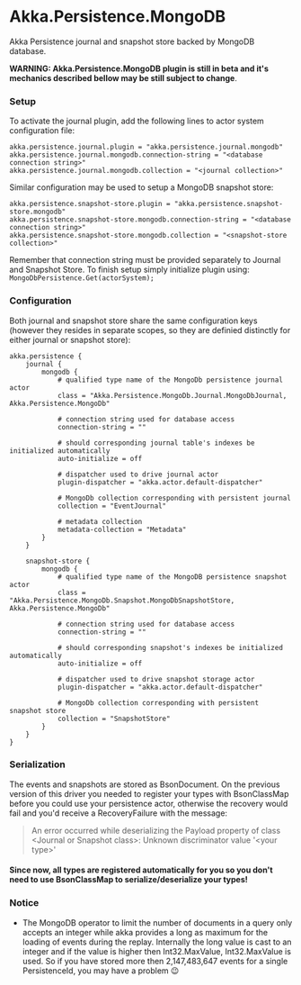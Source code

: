 ﻿# Akka.Persistence.MongoDB

Akka Persistence journal and snapshot store backed by MongoDB database.

**WARNING: Akka.Persistence.MongoDB plugin is still in beta and it's mechanics described bellow may be still subject to change**.

### Setup

To activate the journal plugin, add the following lines to actor system configuration file:

```
akka.persistence.journal.plugin = "akka.persistence.journal.mongodb"
akka.persistence.journal.mongodb.connection-string = "<database connection string>"
akka.persistence.journal.mongodb.collection = "<journal collection>"
```

Similar configuration may be used to setup a MongoDB snapshot store:

```
akka.persistence.snapshot-store.plugin = "akka.persistence.snapshot-store.mongodb"
akka.persistence.snapshot-store.mongodb.connection-string = "<database connection string>"
akka.persistence.snapshot-store.mongodb.collection = "<snapshot-store collection>"
```

Remember that connection string must be provided separately to Journal and Snapshot Store. To finish setup simply initialize plugin using: `MongoDbPersistence.Get(actorSystem);`

### Configuration

Both journal and snapshot store share the same configuration keys (however they resides in separate scopes, so they are definied distinctly for either journal or snapshot store):

```hocon
akka.persistence {
	journal {
		mongodb {
			# qualified type name of the MongoDb persistence journal actor
			class = "Akka.Persistence.MongoDb.Journal.MongoDbJournal, Akka.Persistence.MongoDb"

			# connection string used for database access
			connection-string = ""

			# should corresponding journal table's indexes be initialized automatically
			auto-initialize = off

			# dispatcher used to drive journal actor
			plugin-dispatcher = "akka.actor.default-dispatcher"

			# MongoDb collection corresponding with persistent journal
			collection = "EventJournal"

			# metadata collection
			metadata-collection = "Metadata"
		}
	}

	snapshot-store {
		mongodb {
			# qualified type name of the MongoDB persistence snapshot actor
			class = "Akka.Persistence.MongoDb.Snapshot.MongoDbSnapshotStore, Akka.Persistence.MongoDb"

			# connection string used for database access
			connection-string = ""

			# should corresponding snapshot's indexes be initialized automatically
			auto-initialize = off

			# dispatcher used to drive snapshot storage actor
			plugin-dispatcher = "akka.actor.default-dispatcher"

			# MongoDb collection corresponding with persistent snapshot store
			collection = "SnapshotStore"
		}
	}
}
```

### Serialization
The events and snapshots are stored as BsonDocument. On the previous version of this driver you needed to register your types with BsonClassMap before you could use your persistence actor, otherwise the recovery would fail and you'd receive a RecoveryFailure with the message:  
>An error occurred while deserializing the Payload property of class \<Journal or Snapshot class>: Unknown discriminator value '\<your type>'

#### **Since now, all types are registered automatically for you so you don't need to use BsonClassMap to serialize/deserialize your types!**

### Notice
- The MongoDB operator to limit the number of documents in a query only accepts an integer while akka provides a long as maximum for the loading of events during the replay. Internally the long value is cast to an integer and if the value is higher then Int32.MaxValue, Int32.MaxValue is used. So if you have stored more then 2,147,483,647 events for a single PersistenceId, you may have a problem :wink:
